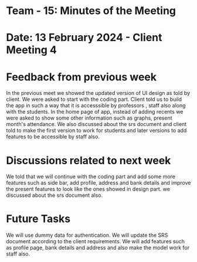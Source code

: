 # Team - 15: Minutes of the Meeting

# Date: 13 February 2024 - Client Meeting 4

# Feedback from previous week

In the previous meet we showed the updated version of UI design as told by client. We were asked to start with the coding part. Client told us to build the app in such a way that it is accesssible by professors , staff also along with the students.
In the home page of app, instead of adding recents we were asked to show some other information such as graphs, present month's attendance. We also discussed about the srs document and client told to make the first version to work for students and later versions to add features to be accessible by staff also.

# Discussions related to next week

We told that we will continue with the coding part and add some more features such as side bar, add profile, address and bank details and improve the present features to look like the ones showed in design part. we discussed about the srs document also.

# Future Tasks

We will use dummy data for authentication. We will update the SRS document according to the client requirements. We will add features such as profile page, bank details and address and also make the model work for staff also.

